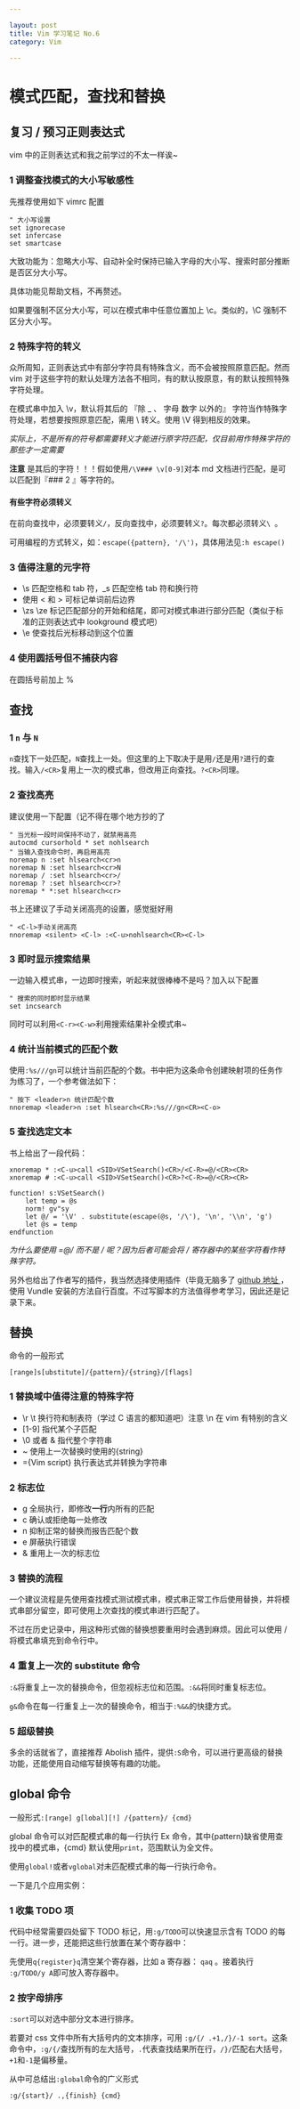 ```yaml
---

layout: post
title: Vim 学习笔记 No.6
category: Vim

---
```

# 模式匹配，查找和替换

## 复习 / 预习正则表达式

vim 中的正则表达式和我之前学过的不太一样诶~

### 1 调整查找模式的大小写敏感性
先推荐使用如下 vimrc 配置

    " 大小写设置
    set ignorecase
    set infercase
    set smartcase

大致功能为：忽略大小写、自动补全时保持已输入字母的大小写、搜索时部分推断是否区分大小写。

具体功能见帮助文档，不再赘述。

<!--description-->
如果要强制不区分大小写，可以在模式串中任意位置加上 \c。类似的，\C 强制不区分大小写。

### 2 特殊字符的转义
众所周知，正则表达式中有部分字符具有特殊含义，而不会被按照原意匹配。然而 vim 对于这些字符的默认处理方法各不相同，有的默认按原意，有的默认按照特殊字符处理。

在模式串中加入 \v，默认将其后的 『除 _ 、 字母 数字 以外的』 字符当作特殊字符处理，若想要按照原意匹配，需用 \ 转义。使用 \V 得到相反的效果。

*实际上，不是所有的符号都需要转义才能进行原字符匹配，仅目前用作特殊字符的那些才一定需要*

**注意** 是其后的字符！！！假如使用`/\V### \v[0-9]`对本 md 文档进行匹配，是可以匹配到『### 2 』等字符的。

#### 有些字符必须转义
在前向查找中，必须要转义`/`，反向查找中，必须要转义`?`。每次都必须转义`\ `。

可用编程的方式转义，如：`escape({pattern}, '/\')`，具体用法见`:h escape()`

### 3 值得注意的元字符
- \s 匹配空格和 tab 符，\_s 匹配空格 tab 符和换行符
- 使用 \< 和 \> 可标记单词前后边界
- \zs \ze 标记匹配部分的开始和结尾，即可对模式串进行部分匹配（类似于标准的正则表达式中 lookground 模式吧）
- \e 使查找后光标移动到这个位置

### 4 使用圆括号但不捕获内容
在圆括号前加上 %

## 查找

### 1 `n` 与 `N`
`n`查找下一处匹配，`N`查找上一处。但这里的上下取决于是用`/`还是用`?`进行的查找。输入`/<CR>`复用上一次的模式串，但改用正向查找。`?<CR>`同理。

### 2 查找高亮
建议使用一下配置（记不得在哪个地方抄的了

    " 当光标一段时间保持不动了，就禁用高亮
    autocmd cursorhold * set nohlsearch
    " 当输入查找命令时，再启用高亮
    noremap n :set hlsearch<cr>n
    noremap N :set hlsearch<cr>N
    noremap / :set hlsearch<cr>/
    noremap ? :set hlsearch<cr>?
    noremap * *:set hlsearch<cr>

书上还建议了手动关闭高亮的设置，感觉挺好用

    " <C-l>手动关闭高亮
    nnoremap <silent> <C-l> :<C-u>nohlsearch<CR><C-l>

### 3 即时显示搜索结果
一边输入模式串，一边即时搜索，听起来就很棒棒不是吗？加入以下配置

    " 搜索的同时即时显示结果
    set incsearch

同时可以利用`<C-r><C-w>`利用搜索结果补全模式串~

### 4 统计当前模式的匹配个数
使用`:%s///gn`可以统计当前匹配的个数。书中把为这条命令创建映射项的任务作为练习了，一个参考做法如下：

    " 按下 <leader>n 统计匹配个数
    nnoremap <leader>n :set hlsearch<CR>:%s///gn<CR><C-o>

### 5 查找选定文本
书上给出了一段代码：

    xnoremap * :<C-u>call <SID>VSetSearch()<CR>/<C-R>=@/<CR><CR>
    xnoremap # :<C-u>call <SID>VSetSearch()<CR>?<C-R>=@/<CR><CR>

    function! s:VSetSearch()
        let temp = @s
        norm! gv"sy
        let @/ = '\V' . substitute(escape(@s, '/\'), '\n', '\\n', 'g')
        let @s = temp
    endfunction

*为什么要使用 <C-R>=@/ 而不是 <C-R>/ 呢？因为后者可能会将 / 寄存器中的某些字符看作特殊字符。*

另外也给出了作者写的插件，我当然选择使用插件（毕竟无脑多了 [ github 地址 ](https://github.com/nelstrom/vim-visual-star-search) ，使用 Vundle 安装的方法自行百度。不过写脚本的方法值得参考学习，因此还是记录下来。

## 替换
命令的一般形式

    [range]s[ubstitute]/{pattern}/{string}/[flags]


### 1 替换域中值得注意的特殊字符
- \r \t 换行符和制表符（学过 C 语言的都知道吧）注意 \n 在 vim 有特别的含义
- \[1-9] 指代某个子匹配
- \0 或者 & 指代整个字符串
- ~ 使用上一次替换时使用的{string}
- \={Vim script} 执行表达式并转换为字符串

### 2 标志位
- g 全局执行，即修改**一行**内所有的匹配
- c 确认或拒绝每一处修改
- n 抑制正常的替换而报告匹配个数
- e 屏蔽执行错误
- & 重用上一次的标志位

### 3 替换的流程
一个建议流程是先使用查找模式测试模式串，模式串正常工作后使用替换，并将模式串部分留空，即可使用上次查找的模式串进行匹配了。

不过在历史记录中，用这种形式做的替换想要重用时会遇到麻烦。因此可以使用 <C-r>/ 将模式串填充到命令行中。

### 4 重复上一次的 substitute 命令
`:&`将重复上一次的替换命令，但忽视标志位和范围。`:&&`将同时重复标志位。

`g&`命令在每一行重复上一次的替换命令，相当于`:%&&`的快捷方式。

### 5 超级替换
多余的话就省了，直接推荐 Abolish 插件，提供`:S`命令，可以进行更高级的替换功能，还能使用自动缩写替换等有趣的功能。

## global 命令
一般形式`:[range] g[lobal][!] /{pattern}/ {cmd}`

global 命令可以对匹配模式串的每一行执行 Ex 命令，其中{pattern}缺省使用查找中的模式串，{cmd} 默认使用`print`，范围默认为全文件。

使用`global!`或者`vglobal`对未匹配模式串的每一行执行命令。
<br>

一下是几个应用实例：

### 1 收集 TODO 项
代码中经常需要四处留下 TODO 标记，用`:g/TODO`可以快速显示含有 TODO 的每一行。进一步，还能把这些行放置在某个寄存器中：

先使用`q{register}q`清空某个寄存器，比如 a 寄存器： `qaq` 。接着执行 `:g/TODO/y A`即可放入寄存器中。

### 2 按字母排序
`:sort`可以对选中部分文本进行排序。

若要对 css 文件中所有大括号内的文本排序，可用 `:g/{/ .+1,/}/-1 sort`。这条命令中，`:g/{/`查找所有的左大括号，`.`代表查找结果所在行，`/}/`匹配右大括号，`+1`和`-1`是偏移量。

从中可总结出`:global`命令的广义形式

    :g/{start}/ .,{finish} {cmd}

